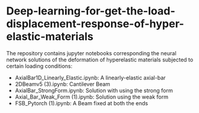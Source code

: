 # Deep-learning-for-get-the-load-displacement-response-of-hyper-elastic-materials

The repository contains jupyter notebooks corresponding the neural network solutions of the deformation of hyperelastic materials subjected to certain loading conditions:

* AxialBar1D_Linearly_Elastic.ipynb: A linearly-elastic axial-bar
* 2DBeamv5 (3).ipynb: Cantilever Beam
* AxialBar_StrongForm.ipynb: Solution with using the strong form
* Axial_Bar_Weak_Form (1).ipynb: Solution using the weak form
* FSB_Pytorch (1).ipynb: A Beam fixed at both the ends

